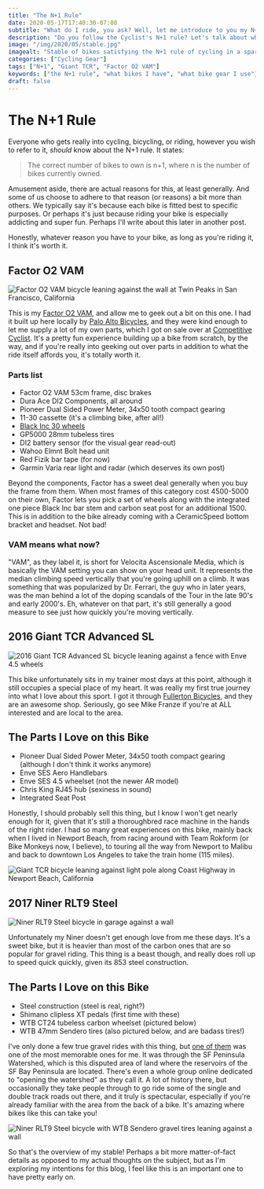 ```yaml
---
title: "The N+1 Rule"
date: 2020-05-17T17:40:30-07:00
subtitle: "What do I ride, you ask? Well, let me introduce to you my N+1 stable."
description: "Do you follow the Cyclist's N+1 rule? Let's talk about what bikes you should own and why N+1 is the correct number of bicycles to own."
image: "/img/2020/05/stable.jpg"
imagealt: "Stable of bikes satisfying the N+1 rule of cycling in a spare bedroom. Image contains: couch, Giant TCR, bicycle trainer, hats, tube map, cycling route, bikes on wall"
categories: ["Cycling Gear"]
tags: ["N+1", "Giant TCR", "Factor O2 VAM"]
keywords: ["the N+1 rule", "what bikes I have", "what bike gear I use"]
draft: false
---
```

# The N+1 Rule
Everyone who gets really into cycling, bicycling, or riding, however you wish to refer to it, _should_ know about the N+1 rule. It states:

> The correct number of bikes to own is n+1, where n is the number of bikes currently owned.

Amusement aside, there are actual reasons for this, at least generally. And some of us choose to adhere to that reason (or reasons) a bit more than others. We typically say it's because each bike is fitted best to specific purposes. Or perhaps it's just because riding your bike is especially addicting and super fun. Perhaps I'll write about this later in another post.

Honestly, whatever reason you have to your bike, as long as you're riding it, I think it's worth it.

## Factor O2 VAM

![Factor O2 VAM bicycle leaning against the wall at Twin Peaks in San Francisco, California](/img/2020/05/factoro2vam.jpg "2020 Factor O2 VAM")

This is my [Factor O2 VAM](https://factorbikes.com/models/vam/), and allow me to geek out a bit on this one. I had it built up here locally by [Palo Alto Bicycles](https://www.paloaltobicycles.com/), and they were kind enough to let me supply a lot of my own parts, which I got on sale over at [Competitive Cyclist](http://www.competitivecyclist.com). It's a pretty fun experience building up a bike from scratch, by the way, and if you're really into geeking out over parts in addition to what the ride itself affords you, it's totally worth it. 

### Parts list
* Factor O2 VAM 53cm frame, disc brakes
* Dura Ace DI2 Components, all around
* Pioneer Dual Sided Power Meter, 34x50 tooth compact gearing
* 11-30 cassette (it's a climbing bike, after all!)
* [Black Inc 30 wheels](https://blackinc.cc/shop/black-inc-thirty/)
* GP5000 28mm tubeless tires
* DI2 battery sensor (for the visual gear read-out)
* Wahoo Elmnt Bolt head unit
* Red Fizik bar tape (for now)
* Garmin Varia rear light and radar (which deserves its own post)

Beyond the components, Factor has a sweet deal generally when you buy the frame from them. When most frames of this category cost 4500-5000 on their own, Factor lets you pick a set of wheels along with the integrated one piece Black Inc bar stem and carbon seat post for an additional 1500. This is in addition to the bike already coming with a CeramicSpeed bottom bracket and headset. Not bad!

### VAM means what now?
"VAM", as they label it, is short for Velocita Ascensionale Media, which is basically the VAM setting you can show on your head unit. It represents the median climbing speed vertically that you're going uphill on a climb. It was something that was popularized by Dr. Ferrari, the guy who in later years, was the man behind a lot of the doping scandals of the Tour in the late 90's and early 2000's. Eh, whatever on that part, it's still generally a good measure to see just how quickly you're moving vertically.

## 2016 Giant TCR Advanced SL

![2016 Giant TCR Advanced SL bicycle leaning against a fence with Enve 4.5 wheels](/img/2020/05/gianttcradvancedsl.jpg "2016 Giant TCR Advanced SL")

This bike unfortunately sits in my trainer most days at this point, although it still occupies a special place of my heart. It was really my first true journey into what I love about this sport. I got it through [Fullerton Bicycles](https://www.fullertonbicycle.com/), and they are an awesome shop. Seriously, go see Mike Franze if you're at ALL interested and are local to the area.

## The Parts I Love on this Bike
* Pioneer Dual Sided Power Meter, 34x50 tooth compact gearing (although I don't think it works anymore)
* Enve SES Aero Handlebars
* Enve SES 4.5 wheelset (not the newer AR model)
* Chris King RJ45 hub (sexiness in sound)
* Integrated Seat Post

Honestly, I should probably sell this thing, but I know I won't get nearly enough for it, given that it's still a thoroughbred race machine in the hands of the right rider. I had so many great experiences on this bike, mainly back when I lived in Newport Beach, from racing around with Team Rokform (or Bike Monkeys now, I believe), to touring all the way from Newport to Malibu and back to downtown Los Angeles to take the train home (115 miles).

![Giant TCR bicycle leaning against light pole along Coast Highway in Newport Beach, California](/img/2020/05/gianttcr_pch.jpg "Coast Highway in Newport Beach")

## 2017 Niner RLT9 Steel

![Niner RLT9 Steel bicycle in garage against a wall](/img/2020/05/niner.jpg "2018 Niner RLT9 Steel")

Unfortunately my Niner doesn't get enough love from me these days. It's a sweet bike, but it is heavier than most of the carbon ones that are so popular for gravel riding. This thing is a beast though, and really does roll up to speed quick quickly, given its 853 steel construction. 

## The Parts I Love on this Bike
* Steel construction (steel is real, right?)
* Shimano clipless XT pedals (first time with these)
* WTB CT24 tubeless carbon wheelset (pictured below)
* WTB 47mm Sendero tires (also pictured below, and are badass tires!)

I've only done a few true gravel rides with this thing, but [one of them](https://www.strava.com/activities/1482554610) was one of the most memorable ones for me. It was through the SF Peninsula Watershed, which is this disputed area of land where the reservoirs of the SF Bay Peninsula are located. There's even a whole group online dedicated to "opening the watershed" as they call it. A lot of history there, but occasionally they take people through to go ride some of the single and double track roads out there, and it truly is spectacular, especially if you're already familiar with the area from the back of a bike. It's amazing where bikes like this can take you!

![Niner RLT9 Steel bicycle with WTB Sendero gravel tires leaning against a wall](/img/2020/05/niner_sendero.jpg "Badass Tires, indeed")

So that's the overview of my stable! Perhaps a bit more matter-of-fact details as opposed to my actual thoughts on the subject, but as I'm exploring my intentions for this blog, I feel like this is an important one to have pretty early on.
